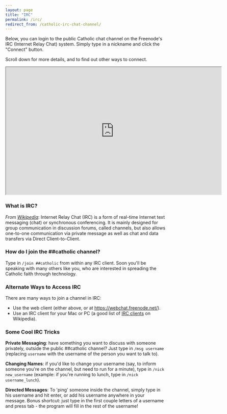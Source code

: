 ```yaml
---
layout: page
title: "IRC"
permalink: /irc/
redirect_from: /catholic-irc-chat-channel/
---
```

Below, you can login to the public Catholic chat channel on the Freenode's IRC (Internet Relay Chat) system. Simply type in a nickname and click the "Connect" button.

Scroll down for more details, and to find out other ways to connect.

<iframe src="https://webchat.freenode.net/?channels=%23%23catholic" width="675" height="400"></iframe>

### What is IRC?

_From [Wikipedia](https://en.wikipedia.org/wiki/Internet_Relay_Chat)_: Internet Relay Chat (IRC) is a form of real-time Internet text messaging (chat) or synchronous conferencing. It is mainly designed for group communication in discussion forums, called channels, but also allows one-to-one communication via private message as well as chat and data transfers via Direct Client-to-Client.

### How do I join the ##catholic channel?

Type in `/join ##catholic` from within any IRC client. Soon you'll be speaking with many others like you, who are interested in spreading the Catholic faith through technology.

### Alternate Ways to Access IRC

There are many ways to join a channel in IRC:

  - Use the web client (either above, or at <https://webchat.freenode.net/>).
  - Use an IRC client for your Mac or PC (a good list of [IRC clients](https://en.wikipedia.org/wiki/Comparison_of_Internet_Relay_Chat_clients) on Wikipedia).

### Some Cool IRC Tricks

**Private Messaging**: have something you want to discuss with someone privately, outside the public ##catholic channel? Just type in `/msg username` (replacing `username` with the username of the person you want to talk to).

**Changing Names**: if you'd like to change your username (say, to inform someone you're on the channel, but need to run for a minute), type in `/nick new_username` (example: if you're running to lunch, type in `/nick username_lunch`).

**Directed Messages**: To 'ping' someone inside the channel, simply type in his username and hit enter, or add his username anywhere in your message. Bonus shortcut: just type in the first couple letters of a username and press tab - the program will fill in the rest of the username!
